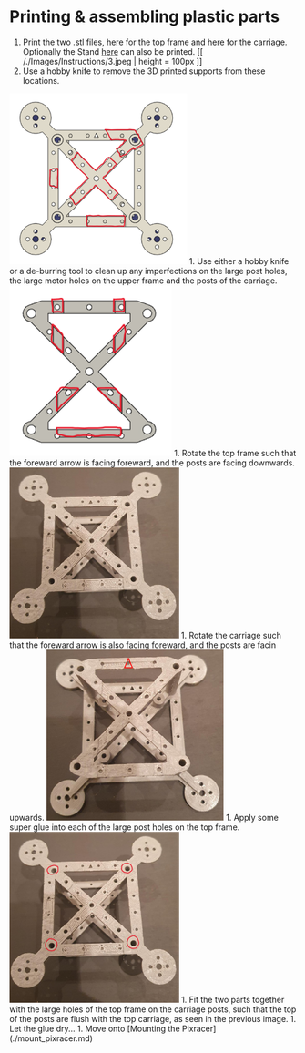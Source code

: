 # Printing & assembling plastic parts

1. Print the two .stl files, [here](/./Mechanical%20Design/STL%20Files/Frame_top.stl) for the top frame and [here](/./Mechanical%20Design/STL%20Files/Frame_carriage.stl) for the carriage. Optionally the Stand [here](/./Mechanical%20Design/STL%20Files/Stand.stl) can also be printed.
[[ /./Images/Instructions/3.jpeg | height = 100px ]]
1. Use a hobby knife to remove the 3D printed supports from these locations. 
<img src="/./Images/Instructions/supp1.png" height="300">
1. Use either a hobby knife or a de-burring tool to clean up any imperfections on the large post holes, the large motor holes on the upper frame and the posts of the carriage. 
<img src="/./Images/Instructions/supp2.png" height="300">
1. Rotate the top frame such that the foreward arrow is facing foreward, and the posts are facing downwards. 
<img src="/./Images/Instructions/1.jpeg" height="300">
1. Rotate the carriage such that the foreward arrow is also facing foreward, and the posts are facin upwards. 
<img src="/./Images/Instructions/2.jpg" height="300">
1. Apply some super glue into each of the large post holes on the top frame.
<img src="/./Images/Instructions/1glue.jpg" height="300">
1. Fit the two parts together with the large holes of the top frame on the carriage posts, such that the top of the posts are flush with the top carriage, as seen in the previous image.  
1. Let the glue dry...  
1. Move onto [Mounting the Pixracer](./mount_pixracer.md)


